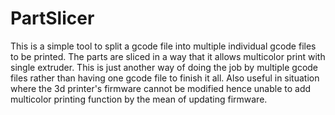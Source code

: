 # PartSlicer

This is a simple tool to split a gcode file into multiple individual gcode files to be printed.
The parts are sliced in a way that it allows multicolor print with single extruder. 
This is just another way of doing the job by multiple gcode files rather than having one gcode file to finish it all.
Also useful in situation where the 3d printer's firmware cannot be modified hence unable to add multicolor printing function by the mean of updating firmware.
